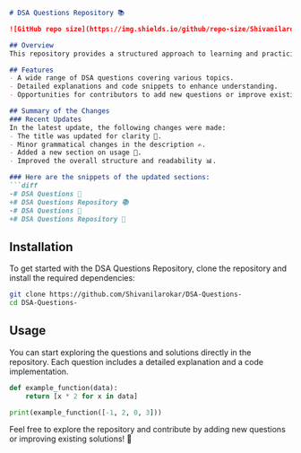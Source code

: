 ```markdown
# DSA Questions Repository 📚

![GitHub repo size](https://img.shields.io/github/repo-size/Shivanilarokar/DSA-Questions-) ![License](https://img.shields.io/badge/license-MIT-blue.svg)

## Overview
This repository provides a structured approach to learning and practicing Data Structures and Algorithms (DSA). Whether you're a beginner or an experienced coder, you'll find valuable resources to enhance your skills.

## Features
- A wide range of DSA questions covering various topics.
- Detailed explanations and code snippets to enhance understanding.
- Opportunities for contributors to add new questions or improve existing solutions.

## Summary of the Changes
### Recent Updates
In the latest update, the following changes were made:
- The title was updated for clarity 🤖.
- Minor grammatical changes in the description ✍️.
- Added a new section on usage 📖.
- Improved the overall structure and readability 📊.

### Here are the snippets of the updated sections:
```diff
-# DSA Questions 📖
+# DSA Questions Repository 📚
-# DSA Questions 📖
+# DSA Questions Repository 📖
```

## Installation
To get started with the DSA Questions Repository, clone the repository and install the required dependencies:

```bash
git clone https://github.com/Shivanilarokar/DSA-Questions-
cd DSA-Questions-
```

## Usage
You can start exploring the questions and solutions directly in the repository. Each question includes a detailed explanation and a code implementation.

```python
def example_function(data):
    return [x * 2 for x in data]

print(example_function([-1, 2, 0, 3]))
```

Feel free to explore the repository and contribute by adding new questions or improving existing solutions! 🚀
```